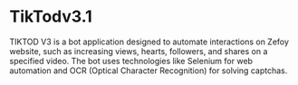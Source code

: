 # TikTodv3.1
TIKTOD V3 is a bot application designed to automate interactions on Zefoy website, such as increasing views, hearts, followers, and shares on a specified video. The bot uses technologies like Selenium for web automation and OCR (Optical Character Recognition) for solving captchas.
